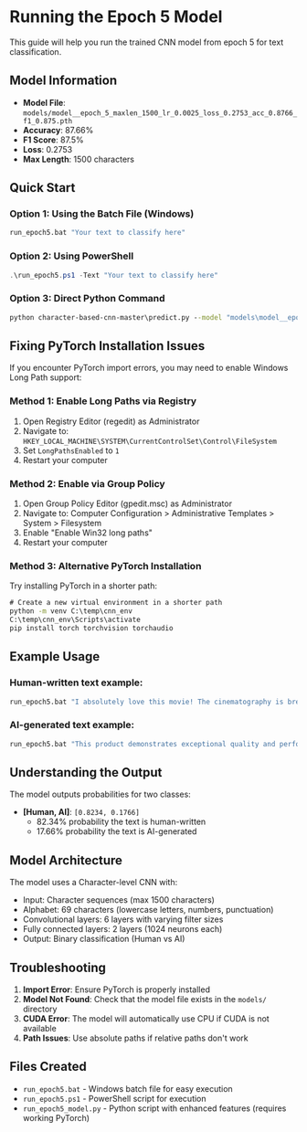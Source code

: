 # Running the Epoch 5 Model

This guide will help you run the trained CNN model from epoch 5 for text classification.

## Model Information
- **Model File**: `models/model__epoch_5_maxlen_1500_lr_0.0025_loss_0.2753_acc_0.8766_f1_0.875.pth`
- **Accuracy**: 87.66%
- **F1 Score**: 87.5%
- **Loss**: 0.2753
- **Max Length**: 1500 characters

## Quick Start

### Option 1: Using the Batch File (Windows)
```cmd
run_epoch5.bat "Your text to classify here"
```

### Option 2: Using PowerShell
```powershell
.\run_epoch5.ps1 -Text "Your text to classify here"
```

### Option 3: Direct Python Command
```cmd
python character-based-cnn-master\predict.py --model "models\model__epoch_5_maxlen_1500_lr_0.0025_loss_0.2753_acc_0.8766_f1_0.875.pth" --text "Your text here" --max_length 1500
```

## Fixing PyTorch Installation Issues

If you encounter PyTorch import errors, you may need to enable Windows Long Path support:

### Method 1: Enable Long Paths via Registry
1. Open Registry Editor (regedit) as Administrator
2. Navigate to: `HKEY_LOCAL_MACHINE\SYSTEM\CurrentControlSet\Control\FileSystem`
3. Set `LongPathsEnabled` to `1`
4. Restart your computer

### Method 2: Enable via Group Policy
1. Open Group Policy Editor (gpedit.msc) as Administrator
2. Navigate to: Computer Configuration > Administrative Templates > System > Filesystem
3. Enable "Enable Win32 long paths"
4. Restart your computer

### Method 3: Alternative PyTorch Installation
Try installing PyTorch in a shorter path:
```cmd
# Create a new virtual environment in a shorter path
python -m venv C:\temp\cnn_env
C:\temp\cnn_env\Scripts\activate
pip install torch torchvision torchaudio
```

## Example Usage

### Human-written text example:
```cmd
run_epoch5.bat "I absolutely love this movie! The cinematography is breathtaking and the story really touched my heart. The actors delivered outstanding performances."
```

### AI-generated text example:
```cmd
run_epoch5.bat "This product demonstrates exceptional quality and performance characteristics. The implementation utilizes advanced methodologies to achieve optimal results."
```

## Understanding the Output

The model outputs probabilities for two classes:
- **[Human, AI]**: `[0.8234, 0.1766]`
  - 82.34% probability the text is human-written
  - 17.66% probability the text is AI-generated

## Model Architecture

The model uses a Character-level CNN with:
- Input: Character sequences (max 1500 characters)
- Alphabet: 69 characters (lowercase letters, numbers, punctuation)
- Convolutional layers: 6 layers with varying filter sizes
- Fully connected layers: 2 layers (1024 neurons each)
- Output: Binary classification (Human vs AI)

## Troubleshooting

1. **Import Error**: Ensure PyTorch is properly installed
2. **Model Not Found**: Check that the model file exists in the `models/` directory
3. **CUDA Error**: The model will automatically use CPU if CUDA is not available
4. **Path Issues**: Use absolute paths if relative paths don't work

## Files Created
- `run_epoch5.bat` - Windows batch file for easy execution
- `run_epoch5.ps1` - PowerShell script for execution
- `run_epoch5_model.py` - Python script with enhanced features (requires working PyTorch)